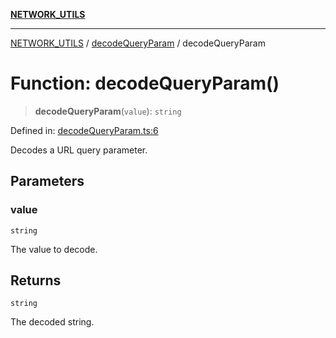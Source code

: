 [**NETWORK_UTILS**](../../README.md)

***

[NETWORK_UTILS](../../README.md) / [decodeQueryParam](../README.md) / decodeQueryParam

# Function: decodeQueryParam()

> **decodeQueryParam**(`value`): `string`

Defined in: [decodeQueryParam.ts:6](https://github.com/dailker/everyutil/blob/2c6c8c707de5d4a5d228d272d2d21855929838e2/src/network/decodeQueryParam.ts#L6)

Decodes a URL query parameter.

## Parameters

### value

`string`

The value to decode.

## Returns

`string`

The decoded string.
